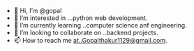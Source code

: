 - 👋 Hi, I’m @gopal
- 👀 I’m interested in ...python web development.
- 🌱 I’m currently learning ..computer science anf engineering.
- 💞️ I’m looking to collaborate on ..backend projects.
- 📫 How to reach me at..Gopalthakur1129@gmail.com.

<!---
gopal029/gopal029 is a ✨ special ✨ repository because its `README.md` (this file) appears on your GitHub profile.
You can click the Preview link to take a look at your changes.
--->
